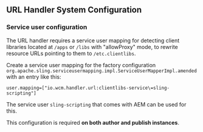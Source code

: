 ## URL Handler System Configuration

### Service user configuration

The URL handler requires a service user mapping for detecting client libraries located at `/apps` or `/libs` with "allowProxy" mode, to rewrite resource URLs pointing to them to `/etc.clientlibs`.

Create a service user mapping for the factory configuration `org.apache.sling.serviceusermapping.impl.ServiceUserMapperImpl.amended` with an entry like this:

```
user.mapping=["io.wcm.handler.url:clientlibs-service\=sling-scripting"]
```

The service user `sling-scripting` that comes with AEM can be used for this.

This configuration is required **on both author and publish instances**.
